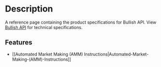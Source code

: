 # Description
A reference page containing the product specifications for Bullish API. View [Bullish API](https://api.exchange.bullish.com/docs/api/rest)
for technical specifications.

## Features
- [[Automated Market Making (AMM) Instructions|Automated-Market-Making-(AMM)-Instructions]]


